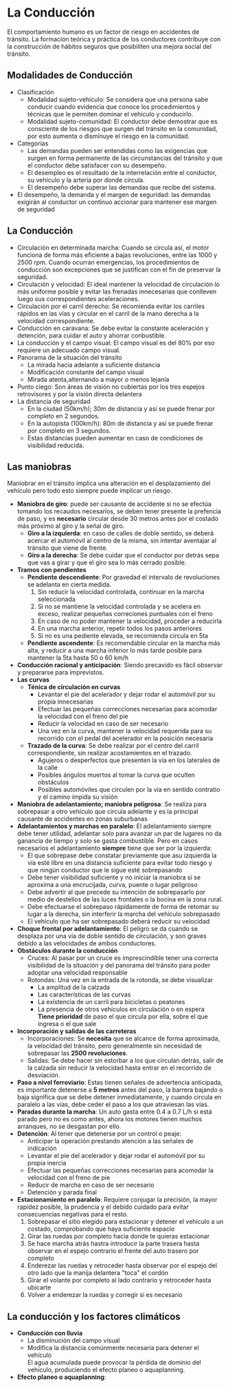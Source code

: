 # La Conducción
El comportamiento humano es un factor de riesgo en accidentes de tránsito. La formación teórica y práctica de los conductores contribuye con la construcción de hábitos seguros que posibiliten una mejora social del tránsito.

## Modalidades de Conducción
- Clasificación
    - Modalidad sujeto-vehículo: Se considera que una persona sabe conducir cuando evidencia que conoce los procedimientos y técnicas que le permiten dominar el vehículo y conducirlo.
    - Modalidad sujeto-comunidad: El conductor debe demostrar que es consciente de los riesgos que surgen del tránsito en la comunidad, por esto aumenta o disminuye el riesgo en la comunidad.
- Categorías
    - Las demandas pueden ser entendidas como las exigencias que surgen en forma permanente de las circunstancias del tránsito y que el conductor debe satisfacer con su desempeño.
    - El desempleo es el resultado de la interrelación entre el conductor, su vehículo y la arteria por donde circula.
    - El desempeño debe superar las demandas que recibe del sistema.
- El desempeño, la demanda y el margen de seguridad: las demandas exigirán al conductor un continuo accionar para mantener ese margen de seguridad

## La Conducción
- Circulación en determinada marcha: Cuando se circula así, el motor funciona de forma más eficiente a bajas revoluciones, entre las 1000 y 2500 rpm. Cuando ocurran emergencias, los procedimientos de conducción son excepciones que se justifican con el fin de preservar la seguridad.
- Circulación y velocidad: El ideal mantener la velocidad de circulación lo más uniforme posible y evitar las frenadas innecesarias que conlleven luego sus correspondientes aceleraciones.
- Circulación por el carril derecho: Se recomienda evitar los carriles rápidos en las vías y circular en el carril de la mano derecha a la velocidad correspondiente.
- Conducción en caravana: Se debe evitar la constante aceleración y detención, para cuidar el auto y ahorrar conbustible.
- La conducción y el campo visual: El campo visual es del 80% por eso requiere un adecuado campo visual.
- Panorama de la situación del tránsito
    - La mirada hacia adelante a suficiente distancia
    - Modificación constante del campo visual
    - Mirada atenta,alternando a mayor o menos lejanía
- Punto ciego: Son áreas de visión no cubiertas por los tres espejos retrovisores y por la visión directa delantera
- La distancia de seguridad
    - En la ciudad (50km/h); 30m de distancia y así se puede frenar por completo en 2 segundos.
    - En la autopista (100km/h): 80m de distancia y así se puede frenar por completo en 3 segundos.
    - Estas distancias pueden aumentar en caso de condiciones de visibilidad reducida.

## Las maniobras
Maniobrar en el tránsito implica una alteración en el desplazamiento del vehículo pero todo esto siempre puede implicar un riesgo.
- **Maniobra de giro**: puede ser causante de accidente si no se efectúa tomando los recaudos necesarios, se deben tener presente la prefencia de paso, y es **necesario** circular desde 30 metros antes por el costado más próximo al giro y la señal de giro.
    - **Giro a la izquierda**: en caso de calles de doble sentido, se deberá acercar el automóvil al centro de la misma, sin intentar aventajar al tránsito que viene de frente.
    - **Giro a la derecha**: Se debe cuidar que el conductor por detrás sepa que vas a girar y que el giro sea lo más cerrado posible.
- **Tramos con pendientes**
    - **Pendiente descendiente**: Por gravedad el intervalo de revoluciones se adelanta en cierta medida.
        1. Sin reducir la velocidad controlada, continuar en la marcha seleccionada
        2. Si no se mantiene la velocidad controlada y se acelera en exceso, realizar pequeñas correciones puntuales con el freno
        3. En caso de no poder mantener la velocidad, proceder a reducirla
        4. En una marcha anterior, repetir todos los pasos anteriores
        5. Si no es una pediente elevada, se recomienda circula en 5ta
    - **Pendiente ascendente**: Es recomendable circular en la marcha más alta, y reducir a una marcha inferior lo más tarde posible para mantener la 5ta hasta 50 o 60 km/h
- **Conducción racional y anticipación**: Siendo precavido es fácil observar y prepararse para imprevistos.
- **Las curvas**
    - **Ténica de circulación en curvas**
        - Levantar el pie del acelerador y dejar rodar el automóvil por su propia innecesarias
        - Efectuar las pequeñas correcciones necesarias para acomodar la velocidad con el freno del pie
        - Reducir la velocidad en caso de ser necesario
        - Una vez en la curva, mantener la velocidad requerida para su recorrido con el pedal del acelerador en la posición necesaria
    - **Trazado de la curva**: Se debe realizar por el centro del carril correspondiente, sin realizar acostamientos en el trazado.
        - Agujeros o desperfectos que presenten la vía en los laterales de la calle
        - Posibles ángulos muertos al tomar la curva que oculten obstáculos
        - Posibles automóviles que circulen por la vía en sentido contratio y el camino impida su visión
- **Maniobra de adelantamiento; maniobra peligrosa**: Se realiza para sobrepasar a otro vehículo que circula adelante y es la principal causante de accidentes en zonas suburbanas
- **Adelantamientos y marchas en paralelo**: El adelantamiento siempre debe tener utilidad, adelantar solo para avanzar un par de lugares no da ganancia de tiempo y solo se gasta combustible. Pero en casos necesarios el adelantamiento **siempre** tiene que ser por la izquierda:
    - El que sobrepase debe constatar previamente que asu izquierda la vía esté libre en una distancia suficiente para evitar todo riesgo y que ningún conductor que le sigue esté sobrepasando
    - Debe tener visibilidad suficiente y no iniciar la maniobra si se aproxima a una encrucijada, curva, puente o lugar peligroso
    - Debe advertir al que precede su intención de sobrepasarlo por medio de destellos de las luces frontales o la bocina en la zona rural.
    - Debe efectuarse el sobrepaso rápidamente de forma de retomar su lugar a la derecha, sin interferir la marcha del vehículo sobrepasado
    - El vehículo que ha ser sobrepasado deberá reducir su velocidad
- **Choque frontal por adelantamiento**: El peligro se da cuando se desplaza por una vía de doble sentido de circulación, y son graves debido a las velocidades de ambos conductores.
- **Obstáculos durante la conducción**
    - Cruces: Al pasar por un cruce es imprescindible tener una correcta visibilidad de la situación y del panorama del tránsito para poder adoptar una velocidad responsable
    - Rotondas: Una vez en la entrada de la rotonda, se debe visualizar
        - La amplitud de la calzada
        - Las características de las curvas
        - La existencia de un carril para bicicletas o peatones
        - La presencia de otros vehículos en circulación o en espera
        <br> **Tiene prioridad** de paso el que circula por ella, sobre el que ingresa o el que sale
- **Incorporación y salidas de las carreteras**
    - Incorporaciones: Se **necesita** que se alcance de forma aproximada, la velocidad del tránsito, pero generalmente sin necesidad de sobrepasar las **2500 revoluciones**.
    - Salidas: Se debe hacer sin estorbar a los que circulan detrás, salir de la calzada sin reducir la velocidad hasta entrar en el recorrido de desviación.
- **Paso a nivel ferroviario**: Estas tienen señales de advertencia anticipada, es importante detenerse a **5 metros** antes del paso, la barrera bajando o baja significa que se debe detener inmediatamente, y cuando circula en paralelo a las vías, debe ceder el paso a los que atraviesan las vías.
- **Paradas durante la marcha**: Un auto gasta entre 0.4 a 0.7 L/h si está parado pero no es como antes, ahora los motores tienen muchos arranques, no se desgastan por ello.
- **Detención**: Al tener que detenerse por un control o peaje:
    - Anticipar la operación prestando atención a las señales de indicación
    - Levantar el pie del acelerador y dejar rodar el automóvil por su propia inercia
    - Efectuar las pequeñas correcciones necesarias para acomodar la velocidad con el freno de pie
    - Reducir de marcha en caso de ser necesario
    - Detención y parada final
- **Estacionamiento en paralelo**: Requiere conjugar la precisión, la mayor rapidez posible, la prudencia y el debido cuidado para evitar consecuencias negativas para el resto.
    1. Sobrepasar el sitio elegido para estacionar y detener el vehículo a un costado, comprobando que haya suficiente espacio
    2. Girar las ruedas por completo hacia donde te quieras estacionar
    3. Se hace marcha atrás hastra introducir la parte trasera hasta observar en el espejo contrario el frente del auto trasero por completo
    4. Enderezar las ruedas y retroceder hasta observar por el espejo del otro lado que la manija delantera "toca" el cordón
    5. Girar el volante por completo al lado contrario y retroceder hasta ubicarte
    6. Volver a enderezar la ruedas y corregir si es necesario

## La conducción y los factores climáticos
- **Conducción con lluvia**
    - La disminución del campo visual
    - Modifica la distancia comúnmente necesaria para detener el vehículo
    <br> El agua acumulada puede provocar la pérdida de dominio del vehículo, produciendo el efecto planeo o aquaplanning.
- **Efecto planeo o aquaplanning**: 
